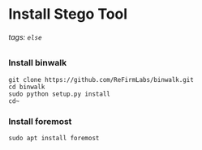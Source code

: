 # Install Stego Tool 

###### tags: `else`

### Install binwalk
```shell
git clone https://github.com/ReFirmLabs/binwalk.git
cd binwalk
sudo python setup.py install
cd~
```

### Install foremost
```shell
sudo apt install foremost
```